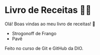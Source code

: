 # Livro de Receitas 🧑‍🍳

Olá! Boas vindas ao meu livro de receitas! :wave:

- Strogonoff de Frango
- Pavê

Feito no curso de Git e GitHub da DIO.

